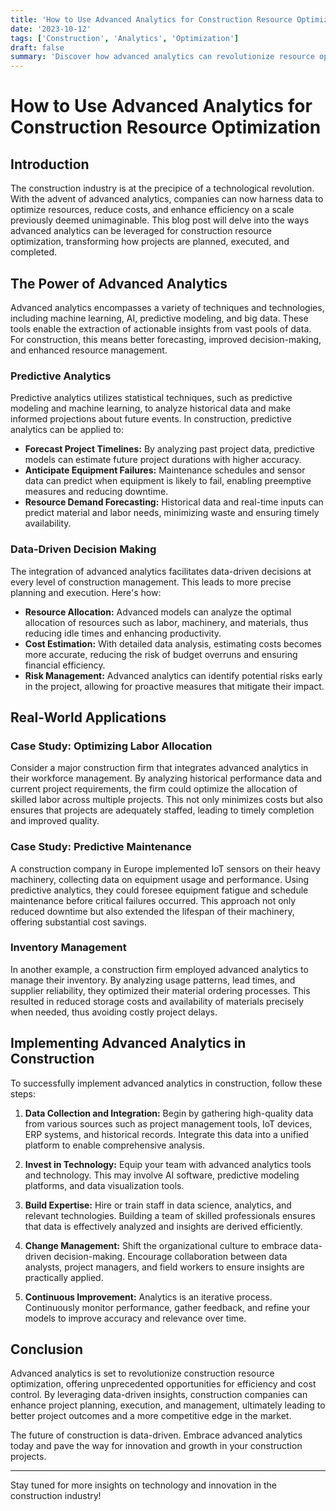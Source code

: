 ```yaml
---
title: 'How to Use Advanced Analytics for Construction Resource Optimization'
date: '2023-10-12'
tags: ['Construction', 'Analytics', 'Optimization']
draft: false
summary: 'Discover how advanced analytics can revolutionize resource optimization in the construction industry, driving efficiency and cost savings like never before.'
---
```


# How to Use Advanced Analytics for Construction Resource Optimization

## Introduction

The construction industry is at the precipice of a technological revolution. With the advent of advanced analytics, companies can now harness data to optimize resources, reduce costs, and enhance efficiency on a scale previously deemed unimaginable. This blog post will delve into the ways advanced analytics can be leveraged for construction resource optimization, transforming how projects are planned, executed, and completed.

## The Power of Advanced Analytics

Advanced analytics encompasses a variety of techniques and technologies, including machine learning, AI, predictive modeling, and big data. These tools enable the extraction of actionable insights from vast pools of data. For construction, this means better forecasting, improved decision-making, and enhanced resource management.

### Predictive Analytics

Predictive analytics utilizes statistical techniques, such as predictive modeling and machine learning, to analyze historical data and make informed projections about future events. In construction, predictive analytics can be applied to:

- **Forecast Project Timelines:** By analyzing past project data, predictive models can estimate future project durations with higher accuracy.
- **Anticipate Equipment Failures:** Maintenance schedules and sensor data can predict when equipment is likely to fail, enabling preemptive measures and reducing downtime.
- **Resource Demand Forecasting:** Historical data and real-time inputs can predict material and labor needs, minimizing waste and ensuring timely availability.

### Data-Driven Decision Making

The integration of advanced analytics facilitates data-driven decisions at every level of construction management. This leads to more precise planning and execution. Here's how:

- **Resource Allocation:** Advanced models can analyze the optimal allocation of resources such as labor, machinery, and materials, thus reducing idle times and enhancing productivity.
- **Cost Estimation:** With detailed data analysis, estimating costs becomes more accurate, reducing the risk of budget overruns and ensuring financial efficiency.
- **Risk Management:** Advanced analytics can identify potential risks early in the project, allowing for proactive measures that mitigate their impact.

## Real-World Applications

### Case Study: Optimizing Labor Allocation

Consider a major construction firm that integrates advanced analytics in their workforce management. By analyzing historical performance data and current project requirements, the firm could optimize the allocation of skilled labor across multiple projects. This not only minimizes costs but also ensures that projects are adequately staffed, leading to timely completion and improved quality.

### Case Study: Predictive Maintenance

A construction company in Europe implemented IoT sensors on their heavy machinery, collecting data on equipment usage and performance. Using predictive analytics, they could foresee equipment fatigue and schedule maintenance before critical failures occurred. This approach not only reduced downtime but also extended the lifespan of their machinery, offering substantial cost savings.

### Inventory Management

In another example, a construction firm employed advanced analytics to manage their inventory. By analyzing usage patterns, lead times, and supplier reliability, they optimized their material ordering processes. This resulted in reduced storage costs and availability of materials precisely when needed, thus avoiding costly project delays.

## Implementing Advanced Analytics in Construction

To successfully implement advanced analytics in construction, follow these steps:

1. **Data Collection and Integration:** Begin by gathering high-quality data from various sources such as project management tools, IoT devices, ERP systems, and historical records. Integrate this data into a unified platform to enable comprehensive analysis.

2. **Invest in Technology:** Equip your team with advanced analytics tools and technology. This may involve AI software, predictive modeling platforms, and data visualization tools.

3. **Build Expertise:** Hire or train staff in data science, analytics, and relevant technologies. Building a team of skilled professionals ensures that data is effectively analyzed and insights are derived efficiently.

4. **Change Management:** Shift the organizational culture to embrace data-driven decision-making. Encourage collaboration between data analysts, project managers, and field workers to ensure insights are practically applied.

5. **Continuous Improvement:** Analytics is an iterative process. Continuously monitor performance, gather feedback, and refine your models to improve accuracy and relevance over time.

## Conclusion

Advanced analytics is set to revolutionize construction resource optimization, offering unprecedented opportunities for efficiency and cost control. By leveraging data-driven insights, construction companies can enhance project planning, execution, and management, ultimately leading to better project outcomes and a more competitive edge in the market.

The future of construction is data-driven. Embrace advanced analytics today and pave the way for innovation and growth in your construction projects.

---

Stay tuned for more insights on technology and innovation in the construction industry!